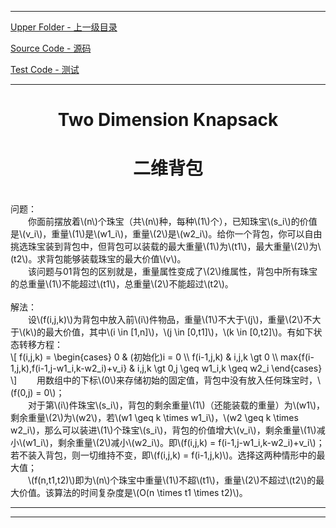 <script type="text/javascript" async src="//cdn.bootcss.com/mathjax/2.7.0/MathJax.js?config=TeX-AMS-MML_HTMLorMML"></script>
<script type="text/javascript" async src="https://cdnjs.cloudflare.com/ajax/libs/mathjax/2.7.1/MathJax.js?config=TeX-MML-AM_CHTML"></script>


--------
[Upper Folder - 上一级目录](../../)

[Source Code - 源码](https://github.com/zhaochenyou/Way-to-Algorithm/blob/master/src/DataStructure/TwoDimensionKnapsack.hpp)

[Test Code - 测试](https://github.com/zhaochenyou/Way-to-Algorithm/blob/master/src/DataStructure/TwoDimensionKnapsack.cpp)


--------

<div>
<h1 align="center">Two Dimension Knapsack</h1>
<h1 align="center">二维背包</h1>
<br>
问题： <br>
&emsp;&emsp;你面前摆放着\(n\)个珠宝（共\(n\)种，每种\(1\)个），已知珠宝\(s_i\)的价值是\(v_i\)，重量\(1\)是\(w1_i\)，重量\(2\)是\(w2_i\)。给你一个背包，你可以自由挑选珠宝装到背包中，但背包可以装载的最大重量\(1\)为\(t1\)，最大重量\(2\)为\(t2\)。求背包能够装载珠宝的最大价值\(v\)。 <br>
&emsp;&emsp;该问题与01背包的区别就是，重量属性变成了\(2\)维属性，背包中所有珠宝的总重量\(1\)不能超过\(t1\)，总重量\(2\)不能超过\(t2\)。 <br>
<br>
解法： <br>
&emsp;&emsp;设\(f(i,j,k)\)为背包中放入前\(i\)件物品，重量\(1\)不大于\(j\)，重量\(2\)不大于\(k\)的最大价值，其中\(i \in [1,n]\)，\(j \in [0,t1]\)，\(k \in [0,t2]\)。有如下状态转移方程： <br>
\[
f(i,j,k) =
\begin{cases}
0 & (初始化)i = 0 \\
f(i-1,j,k) & i,j,k \gt 0 \\
max{f(i-1,j,k),f(i-1,j-w1_i,k-w2_i)+v_i} & i,j,k \gt 0,j \geq w1_i,k \geq w2_i
\end{cases}
\]
&emsp;&emsp;用数组中的下标\(0\)来存储初始的固定值，背包中没有放入任何珠宝时，\(f(0,j) = 0\)； <br>
&emsp;&emsp;对于第\(i\)件珠宝\(s_i\)，背包的剩余重量\(1\)（还能装载的重量）为\(w1\)，剩余重量\(2\)为\(w2\)，若\(w1 \geq k \times w1_i\)，\(w2 \geq k \times w2_i\)，那么可以装进\(1\)个珠宝\(s_i\)，背包的价值增大\(v_i\)，剩余重量\(1\)减小\(w1_i\)，剩余重量\(2\)减小\(w2_i\)。即\(f(i,j,k) = f(i-1,j-w1_i,k-w2_i)+v_i\)；若不装入背包，则一切维持不变，即\(f(i,j,k) = f(i-1,j,k)\)。选择这两种情形中的最大值； <br>
&emsp;&emsp;\(f(n,t1,t2)\)即为\(n\)个珠宝中重量\(1\)不超\(t1\)，重量\(2\)不超过\(t2\)的最大价值。该算法的时间复杂度是\(O(n \times t1 \times t2)\)。 <br>
</div>


--------
--------
